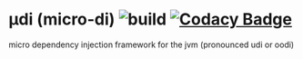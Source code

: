 # µdi (micro-di) ![build](https://travis-ci.org/assafw/udi.svg?branch=master) [![Codacy Badge](https://api.codacy.com/project/badge/Grade/3a47f95be0054c1884e7547ed953e4b4)](https://www.codacy.com/app/assafw/udi?utm_source=github.com&amp;utm_medium=referral&amp;utm_content=assafw/udi&amp;utm_campaign=Badge_Grade)

micro dependency injection framework for the jvm (pronounced udi or oodi)
